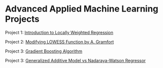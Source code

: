 # Advanced Applied Machine Learning Projects

Project 1: [Introduction to Locally Weighted Regression](project1/project1.md) 

Project 2: [Modifying LOWESS Function by A. Gramfort](project2/project2.md) 

Project 3: [Gradient Boosting Algorithm](project3/project3.md)

Project 3: [Generalized Additive Model vs Nadaraya-Watson Regressor](project4/project4.md)
